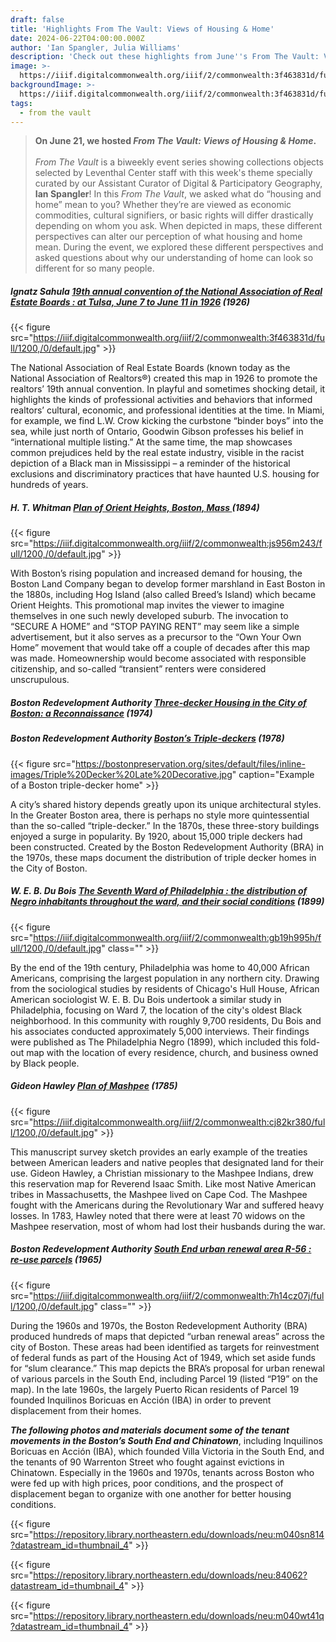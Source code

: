 ```yaml
---
draft: false
title: 'Highlights From The Vault: Views of Housing & Home'
date: 2024-06-22T04:00:00.000Z
author: 'Ian Spangler, Julia Williams'
description: 'Check out these highlights from June''s From The Vault: Views of Housing & Home'
image: >-
  https://iiif.digitalcommonwealth.org/iiif/2/commonwealth:3f463831d/full/1200,/0/default.jpg
backgroundImage: >-
  https://iiif.digitalcommonwealth.org/iiif/2/commonwealth:3f463831d/full/1200,/0/default.jpg
tags:
  - from the vault
---
```


> **On June 21, we hosted *From The Vault: Views of Housing & Home*.**\
> \
> *From The Vault* is a biweekly event series showing collections objects selected by Leventhal Center staff with this week's theme specially curated by our Assistant Curator of Digital & Participatory Geography, **Ian Spangler**! In this *From The Vault*, we asked what do “housing and home” mean to you? Whether they’re are viewed as economic commodities, cultural signifiers, or basic rights will differ drastically depending on whom you ask. When depicted in maps, these different perspectives can alter our perception of what housing and home mean. During the event, we explored these different perspectives and asked questions about why our understanding of home can look so different for so many people.

##### **Ignatz Sahula** *[19th annual convention of the National Association of Real Estate Boards : at Tulsa, June 7 to June 11 in 1926](https://collections.leventhalmap.org/search/commonwealth:3f4638304)* (1926)

{{< figure src="https://iiif.digitalcommonwealth.org/iiif/2/commonwealth:3f463831d/full/1200,/0/default.jpg" >}}

The National Association of Real Estate Boards (known today as the National Association of Realtors®) created this map in 1926 to promote the realtors’ 19th annual convention. In playful and sometimes shocking detail, it highlights the kinds of professional activities and behaviors that informed realtors’ cultural, economic, and professional identities at the time. In Miami, for example, we find L.W. Crow kicking the curbstone “binder boys” into the sea, while just north of Ontario, Goodwin Gibson professes his belief in “international multiple listing.” At the same time, the map showcases common prejudices held by the real estate industry, visible in the racist depiction of a Black man in Mississippi – a reminder of the historical exclusions and discriminatory practices that have haunted U.S. housing for hundreds of years.

##### **H. T. Whitman** *[Plan of Orient Heights, Boston, Mass ](https://collections.leventhalmap.org/search/commonwealth:js956m23t)*(1894)

{{< figure src="https://iiif.digitalcommonwealth.org/iiif/2/commonwealth:js956m243/full/1200,/0/default.jpg" >}}

With Boston’s rising population and increased demand for housing, the Boston Land Company began to develop former marshland in East Boston in the 1880s, including Hog Island (also called Breed’s Island) which became Orient Heights. This promotional map invites the viewer to imagine themselves in one such newly developed suburb. The invocation to “SECURE A HOME” and “STOP PAYING RENT” may seem like a simple advertisement, but it also serves as a precursor to the “Own Your Own Home” movement that would take off a couple of decades after this map was made. Homeownership would become associated with responsible citizenship, and so-called “transient” renters were considered unscrupulous.

##### **Boston Redevelopment Authority** *[Three-decker Housing in the City of Boston: a Reconnaissance](https://bpl.bibliocommons.com/v2/record/S75C1034616)* (1974)

##### **Boston Redevelopment Authority** *[Boston’s Triple-deckers](https://bpl.bibliocommons.com/v2/record/S75C1022180)* (1978)

{{< figure src="https://bostonpreservation.org/sites/default/files/inline-images/Triple%20Decker%20Late%20Decorative.jpg" caption="Example of a Boston triple-decker home" >}}

A city’s shared history depends greatly upon its unique architectural styles. In the Greater Boston area, there is perhaps no style more quintessential than the so-called “triple-decker.” In the 1870s, these three-story buildings enjoyed a surge in popularity. By 1920, about 15,000 triple deckers had been constructed. Created by the Boston Redevelopment Authority (BRA) in the 1970s, these maps document the distribution of triple decker homes in the City of Boston.

##### **W. E. B. Du Bois** *[The Seventh Ward of Philadelphia : the distribution of Negro inhabitants throughout the ward, and their social conditions](https://collections.leventhalmap.org/search/commonwealth:gb19h9947)* (1899)

{{< figure src="https://iiif.digitalcommonwealth.org/iiif/2/commonwealth:gb19h995h/full/1200,/0/default.jpg" class="" >}}

By the end of the 19th century, Philadelphia was home to 40,000 African Americans, comprising the largest population in any northern city. Drawing from the sociological studies by residents of Chicago's Hull House, African American sociologist W. E. B. Du Bois undertook a similar study in Philadelphia, focusing on Ward 7, the location of the city's oldest Black neighborhood. In this community with roughly 9,700 residents, Du Bois and his associates conducted approximately 5,000 interviews. Their findings were published as The Philadelphia Negro (1899), which included this fold-out map with the location of every residence, church, and business owned by Black people.

##### **Gideon Hawley** *[Plan of Mashpee](https://collections.leventhalmap.org/search/commonwealth:cj82kr37q)* (1785)

{{< figure src="https://iiif.digitalcommonwealth.org/iiif/2/commonwealth:cj82kr380/full/1200,/0/default.jpg" >}}

This manuscript survey sketch provides an early example of the treaties between American leaders and native peoples that designated land for their use. Gideon Hawley, a Christian missionary to the Mashpee Indians, drew this reservation map for Reverend Isaac Smith. Like most Native American tribes in Massachusetts, the Mashpee lived on Cape Cod. The Mashpee fought with the Americans during the Revolutionary War and suffered heavy losses. In 1783, Hawley noted that there were at least 70 widows on the Mashpee reservation, most of whom had lost their husbands during the war.

##### **Boston Redevelopment Authority** *[South End urban renewal area R-56](https://collections.leventhalmap.org/search/commonwealth:7h14cz068)[ : re-use parcels](https://collections.leventhalmap.org/search/commonwealth:7h14cz068)* (1965)

{{< figure src="https://iiif.digitalcommonwealth.org/iiif/2/commonwealth:7h14cz07j/full/1200,/0/default.jpg" class="" >}}

During the 1960s and 1970s, the Boston Redevelopment Authority (BRA) produced hundreds of maps that depicted “urban renewal areas” across the city of Boston. These areas had been identified as targets for reinvestment of federal funds as part of the Housing Act of 1949, which set aside funds for “slum clearance.” This map depicts the BRA’s proposal for urban renewal of various parcels in the South End, including Parcel 19 (listed “P19” on the map). In the late 1960s, the largely Puerto Rican residents of Parcel 19 founded Inquilinos Boricuas en Acción (IBA) in order to prevent displacement from their homes.

***The following photos and materials document some of the tenant movements in the Boston’s South End and Chinatown***, including Inquilinos Boricuas en Acción (IBA), which founded Villa Victoria in the South End, and the tenants of 90 Warrenton Street who fought against evictions in Chinatown. Especially in the 1960s and 1970s, tenants across Boston who were fed up with high prices, poor conditions, and the prospect of displacement began to organize with one another for better housing conditions.

{{< figure src="https://repository.library.northeastern.edu/downloads/neu:m040sn814?datastream_id=thumbnail_4" >}}

{{< figure src="https://repository.library.northeastern.edu/downloads/neu:84062?datastream_id=thumbnail_4" >}}

{{< figure src="https://repository.library.northeastern.edu/downloads/neu:m040wt41q?datastream_id=thumbnail_4" >}}
